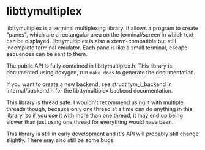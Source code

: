 # libttymultiplex

libttymultiplex is a terminal multiplexing library. It allows a program to create
"panes", which are a rectangular area on the terminal/screen in which text can be
displayed. libttymultiplex is also a xterm-compatible but still incomplete terminal
emulator. Each pane is like a small terminal, escape sequences can be sent to them.

The public API is fully contained in libttymultiplex.h. This library is documented
using doxygen, run `make docs` to generate the documentation.

If you want to create a new backend, see struct tym_i_backend in internal/backend.h
for the libttymultiplex backend documentation.

This library is thread safe. I wouldn't recommend using it with multiple threads
though, because only one thread at a time can do anything in this library, so
if you use it with more than one thread, it may end up being slower than just
using one thread for everything would have been.

This library is still in early development and it's API will probably still change slightly.
There may also still be some bugs.
